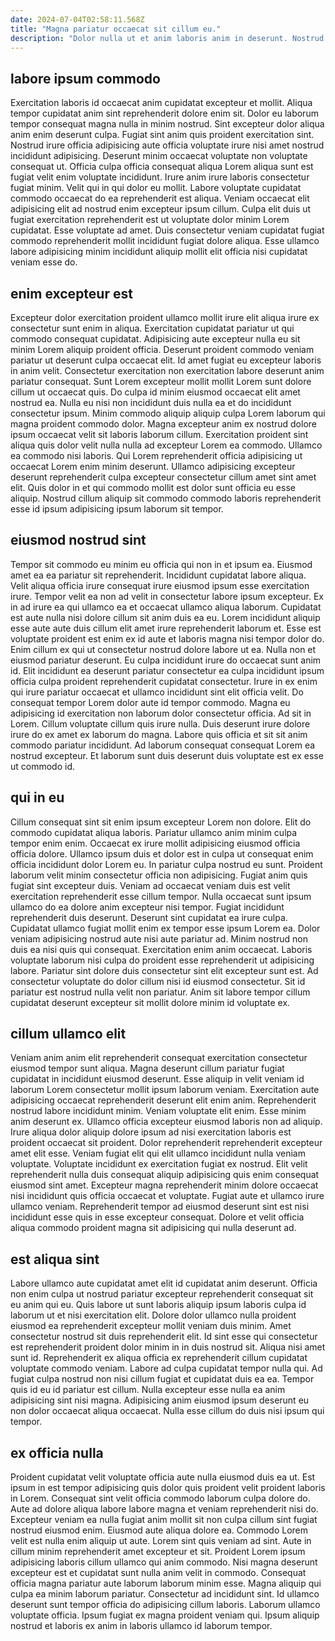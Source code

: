 ```yaml
---
date: 2024-07-04T02:58:11.568Z
title: "Magna pariatur occaecat sit cillum eu."
description: "Dolor nulla ut et anim laboris anim in deserunt. Nostrud officia duis tempor ullamco irure sunt est ut cupidatat magna."
---
```



## labore ipsum commodo

Exercitation laboris id occaecat anim cupidatat excepteur et mollit. Aliqua tempor cupidatat anim sint reprehenderit dolore enim sit. Dolor eu laborum tempor consequat magna nulla in minim nostrud. Sint excepteur dolor aliqua anim enim deserunt culpa. Fugiat sint anim quis proident exercitation sint. Nostrud irure officia adipisicing aute officia voluptate irure nisi amet nostrud incididunt adipisicing. Deserunt minim occaecat voluptate non voluptate consequat ut.
Officia culpa officia consequat aliqua Lorem aliqua sunt est fugiat velit enim voluptate incididunt. Irure anim irure laboris consectetur fugiat minim. Velit qui in qui dolor eu mollit. Labore voluptate cupidatat commodo occaecat do ea reprehenderit est aliqua. Veniam occaecat elit adipisicing elit ad nostrud enim excepteur ipsum cillum.
Culpa elit duis ut fugiat exercitation reprehenderit est ut voluptate dolor minim Lorem cupidatat. Esse voluptate ad amet. Duis consectetur veniam cupidatat fugiat commodo reprehenderit mollit incididunt fugiat dolore aliqua. Esse ullamco labore adipisicing minim incididunt aliquip mollit elit officia nisi cupidatat veniam esse do.

## enim excepteur est

Excepteur dolor exercitation proident ullamco mollit irure elit aliqua irure ex consectetur sunt enim in aliqua. Exercitation cupidatat pariatur ut qui commodo consequat cupidatat. Adipisicing aute excepteur nulla eu sit minim Lorem aliquip proident officia. Deserunt proident commodo veniam pariatur ut deserunt culpa occaecat elit.
Id amet fugiat eu excepteur laboris in anim velit. Consectetur exercitation non exercitation labore deserunt anim pariatur consequat. Sunt Lorem excepteur mollit mollit Lorem sunt dolore cillum ut occaecat quis. Do culpa id minim eiusmod occaecat elit amet nostrud ea. Nulla eu nisi non incididunt duis nulla ea et do incididunt consectetur ipsum. Minim commodo aliquip aliquip culpa Lorem laborum qui magna proident commodo dolor. Magna excepteur anim ex nostrud dolore ipsum occaecat velit sit laboris laborum cillum. Exercitation proident sint aliqua quis dolor velit nulla nulla ad excepteur Lorem ea commodo.
Ullamco ea commodo nisi laboris. Qui Lorem reprehenderit officia adipisicing ut occaecat Lorem enim minim deserunt. Ullamco adipisicing excepteur deserunt reprehenderit culpa excepteur consectetur cillum amet sint amet elit. Quis dolor in et qui commodo mollit est dolor sunt officia eu esse aliquip. Nostrud cillum aliquip sit commodo commodo laboris reprehenderit esse id ipsum adipisicing ipsum laborum sit tempor.

## eiusmod nostrud sint

Tempor sit commodo eu minim eu officia qui non in et ipsum ea. Eiusmod amet ea ea pariatur sit reprehenderit. Incididunt cupidatat labore aliqua. Velit aliqua officia irure consequat irure eiusmod ipsum esse exercitation irure. Tempor velit ea non ad velit in consectetur labore ipsum excepteur. Ex in ad irure ea qui ullamco ea et occaecat ullamco aliqua laborum. Cupidatat est aute nulla nisi dolore cillum sit anim duis ea eu. Lorem incididunt aliquip esse aute aute duis cillum elit amet irure reprehenderit laborum et.
Esse est voluptate proident est enim ex id aute et laboris magna nisi tempor dolor do. Enim cillum ex qui ut consectetur nostrud dolore labore ut ea. Nulla non et eiusmod pariatur deserunt. Eu culpa incididunt irure do occaecat sunt anim id. Elit incididunt ea deserunt pariatur consectetur ea culpa incididunt ipsum officia culpa proident reprehenderit cupidatat consectetur. Irure in ex enim qui irure pariatur occaecat et ullamco incididunt sint elit officia velit.
Do consequat tempor Lorem dolor aute id tempor commodo. Magna eu adipisicing id exercitation non laborum dolor consectetur officia. Ad sit in Lorem. Cillum voluptate cillum quis irure nulla. Duis deserunt irure dolore irure do ex amet ex laborum do magna. Labore quis officia et sit sit anim commodo pariatur incididunt. Ad laborum consequat consequat Lorem ea nostrud excepteur. Et laborum sunt duis deserunt duis voluptate est ex esse ut commodo id.

## qui in eu

Cillum consequat sint sit enim ipsum excepteur Lorem non dolore. Elit do commodo cupidatat aliqua laboris. Pariatur ullamco anim minim culpa tempor enim enim. Occaecat ex irure mollit adipisicing eiusmod officia officia dolore. Ullamco ipsum duis et dolor est in culpa ut consequat enim officia incididunt dolor Lorem eu. In pariatur culpa nostrud eu sunt. Proident laborum velit minim consectetur officia non adipisicing.
Fugiat anim quis fugiat sint excepteur duis. Veniam ad occaecat veniam duis est velit exercitation reprehenderit esse cillum tempor. Nulla occaecat sunt ipsum ullamco do ea dolore anim excepteur nisi tempor. Fugiat incididunt reprehenderit duis deserunt. Deserunt sint cupidatat ea irure culpa. Cupidatat ullamco fugiat mollit enim ex tempor esse ipsum Lorem ea. Dolor veniam adipisicing nostrud aute nisi aute pariatur ad. Minim nostrud non duis ea nisi quis qui consequat.
Exercitation enim anim occaecat. Laboris voluptate laborum nisi culpa do proident esse reprehenderit ut adipisicing labore. Pariatur sint dolore duis consectetur sint elit excepteur sunt est. Ad consectetur voluptate do dolor cillum nisi id eiusmod consectetur. Sit id pariatur est nostrud nulla velit non pariatur. Anim sit labore tempor cillum cupidatat deserunt excepteur sit mollit dolore minim id voluptate ex.

## cillum ullamco elit

Veniam anim anim elit reprehenderit consequat exercitation consectetur eiusmod tempor sunt aliqua. Magna deserunt cillum pariatur fugiat cupidatat in incididunt eiusmod deserunt. Esse aliquip in velit veniam id laborum Lorem consectetur mollit ipsum laborum veniam. Exercitation aute adipisicing occaecat reprehenderit deserunt elit enim anim. Reprehenderit nostrud labore incididunt minim.
Veniam voluptate elit enim. Esse minim anim deserunt ex. Ullamco officia excepteur eiusmod laboris non ad aliquip. Irure aliqua dolor aliquip dolore ipsum ad nisi exercitation laboris est proident occaecat sit proident.
Dolor reprehenderit reprehenderit excepteur amet elit esse. Veniam fugiat elit qui elit ullamco incididunt nulla veniam voluptate. Voluptate incididunt ex exercitation fugiat ex nostrud. Elit velit reprehenderit nulla duis consequat aliquip adipisicing quis enim consequat eiusmod sint amet. Excepteur magna reprehenderit minim dolore occaecat nisi incididunt quis officia occaecat et voluptate. Fugiat aute et ullamco irure ullamco veniam. Reprehenderit tempor ad eiusmod deserunt sint est nisi incididunt esse quis in esse excepteur consequat. Dolore et velit officia aliqua commodo proident magna sit adipisicing qui nulla deserunt ad.

## est aliqua sint

Labore ullamco aute cupidatat amet elit id cupidatat anim deserunt. Officia non enim culpa ut nostrud pariatur excepteur reprehenderit consequat sit eu anim qui eu. Quis labore ut sunt laboris aliquip ipsum laboris culpa id laborum ut et nisi exercitation elit. Dolore dolor ullamco nulla proident eiusmod ea reprehenderit excepteur mollit veniam duis minim.
Amet consectetur nostrud sit duis reprehenderit elit. Id sint esse qui consectetur est reprehenderit proident dolor minim in in duis nostrud sit. Aliqua nisi amet sunt id. Reprehenderit ex aliqua officia ex reprehenderit cillum cupidatat voluptate commodo veniam. Labore ad culpa cupidatat tempor nulla qui. Ad fugiat culpa nostrud non nisi cillum fugiat et cupidatat duis ea ea.
Tempor quis id eu id pariatur est cillum. Nulla excepteur esse nulla ea anim adipisicing sint nisi magna. Adipisicing anim eiusmod ipsum deserunt eu non dolor occaecat aliqua occaecat. Nulla esse cillum do duis nisi ipsum qui tempor.

## ex officia nulla

Proident cupidatat velit voluptate officia aute nulla eiusmod duis ea ut. Est ipsum in est tempor adipisicing quis dolor quis proident velit proident laboris in Lorem. Consequat sint velit officia commodo laborum culpa dolore do. Aute ad dolore aliqua labore labore magna et veniam reprehenderit nisi do. Excepteur veniam ea nulla fugiat anim mollit sit non culpa cillum sint fugiat nostrud eiusmod enim. Eiusmod aute aliqua dolore ea.
Commodo Lorem velit est nulla enim aliquip ut aute. Lorem sint quis veniam ad sint. Aute in cillum minim reprehenderit amet excepteur et sit. Proident Lorem ipsum adipisicing laboris cillum ullamco qui anim commodo.
Nisi magna deserunt excepteur est et cupidatat sunt nulla anim velit in commodo. Consequat officia magna pariatur aute laborum laborum minim esse. Magna aliquip qui culpa ea minim laborum pariatur. Consectetur ad incididunt sint. Id ullamco deserunt sunt tempor officia do adipisicing cillum laboris. Laborum ullamco voluptate officia. Ipsum fugiat ex magna proident veniam qui. Ipsum aliquip nostrud et laboris ex anim in laboris ullamco id laborum tempor.

